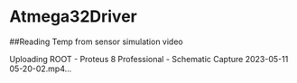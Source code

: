 # Atmega32Driver
##Reading Temp from sensor simulation video



Uploading ROOT - Proteus 8 Professional - Schematic Capture 2023-05-11 05-20-02.mp4…

